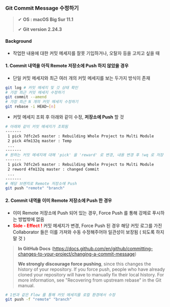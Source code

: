 ### Git Commit Message 수정하기

> ✔ **OS : macOS Big Sur 11.1**
>
> ✔ **Git version 2.24.3**



#### Background

- 작업한 내용에 대한 커밋 메세지를 잘못 기입하거나, 오탈자 등을 고치고 싶을 때



#### 1. Commit 내역을 아직 Remote 저장소에 Push 하지 않았을 경우

- 단일 커밋 메세지와 최근 여러 개의 커밋 메세지를 보는 두가지 방식이 존재

~~~bash
git log	# 커밋 메세지 및 깃 상태 확인 
# 가장 최근 커밋 메세지 수정하기
git commit --amend		
# 가장 최근 N 개의 커밋 메세지 수정하기
git rebase -i HEAD~[n]
~~~

- 커밋 메세지 조회 후 아래와 같이 수정, **저장소에 Push** 할 것

~~~bash
# 아래와 같이 커밋 메세지가 조회됨
-------
 1 pick 7dfc2e5 master : Rebuilding Whole Project to Multi Module
 2 pick 4fm132q master : Temp
 ...
-------
# 원하는 커밋 메세지에 대해 'pick' 을 'reward' 로 변경, 내용 변경 후 !wq 로 저장
-------
 1 pick 7dfc2e5 master : Rebuilding Whole Project to Multi Module
 2 reword 4fm132q master : changed Commit
 ...
-------
# 해당 브랜치로 Remote 저장소에 Push
git push "remote" "branch"
~~~



#### 2. Commit 내역을 이미 Remote 저장소에 Push 한 경우

- 이미 Remote 저장소에 Push 되어 있는 경우, Force Push 를 통해 강제로 푸시하는 방법밖에 없음
- <span style="color:red">**Side - Effect !** </span> 커밋 메세지가 변경, Force Push 된 경우 해당 커밋 로그를 가진 Collaborator 들은 이를 가져와 수동 수정해주어야 일관성이 보장됨 ( 되도록 하지 말 것 )

>**In GitHub Docs** (https://docs.github.com/en/github/committing-changes-to-your-project/changing-a-commit-message)
>
>**We strongly discourage force pushing**, since this changes the history of your repository. If you force push, people who have already cloned your repository will have to manually fix their local history. For more information, see "Recovering from upstream rebase" in the Git manual.

~~~bash
# 1번과 같은 Flow 를 통해 커밋 메세지를 로컬 환경에서 수정
git push -f "remote" "branch"
~~~

